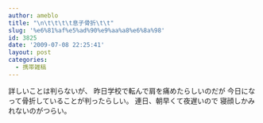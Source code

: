 ```yaml
---
author: ameblo
title: "\n\t\t\t\t息子骨折\t\t"
slug: '%e6%81%af%e5%ad%90%e9%aa%a8%e6%8a%98'
id: 3825
date: '2009-07-08 22:25:41'
layout: post
categories:
  - 携帯雑稿
---
```


詳しいことは判らないが、 昨日学校で転んで肩を痛めたらしいのだが 今日になって骨折していることが判ったらしい。 連日、朝早くて夜遅いので 寝顔しかみれないのがつらい。